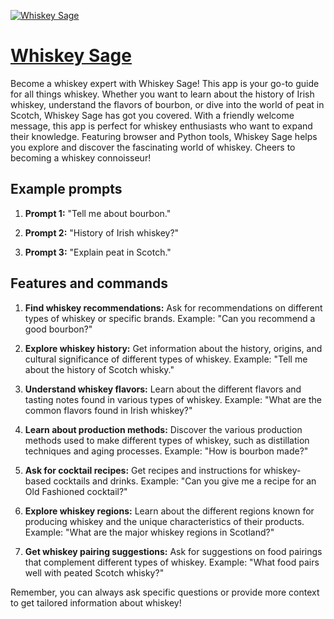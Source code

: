 [![Whiskey Sage](https://files.oaiusercontent.com/file-KWEIerdHPacyf5qiRlaB70Du?se=2123-10-16T23%3A47%3A39Z&sp=r&sv=2021-08-06&sr=b&rscc=max-age%3D31536000%2C%20immutable&rscd=attachment%3B%20filename%3Dcf50b271-068b-4650-bc9c-3c8b6ebe486c.png&sig=YA8%2B3jrFd3xh1bbwUAcY4eBuDIyRv4mASaYZgDjCvEA%3D)](https://chat.openai.com/g/g-hjdut7WN1-whiskey-sage)

# [Whiskey Sage](https://chat.openai.com/g/g-hjdut7WN1-whiskey-sage)

Become a whiskey expert with Whiskey Sage! This app is your go-to guide for all things whiskey. Whether you want to learn about the history of Irish whiskey, understand the flavors of bourbon, or dive into the world of peat in Scotch, Whiskey Sage has got you covered. With a friendly welcome message, this app is perfect for whiskey enthusiasts who want to expand their knowledge. Featuring browser and Python tools, Whiskey Sage helps you explore and discover the fascinating world of whiskey. Cheers to becoming a whiskey connoisseur!

## Example prompts

1. **Prompt 1:** "Tell me about bourbon."

2. **Prompt 2:** "History of Irish whiskey?"

3. **Prompt 3:** "Explain peat in Scotch."

## Features and commands

1. **Find whiskey recommendations:** Ask for recommendations on different types of whiskey or specific brands. Example: "Can you recommend a good bourbon?"

2. **Explore whiskey history:** Get information about the history, origins, and cultural significance of different types of whiskey. Example: "Tell me about the history of Scotch whisky."

3. **Understand whiskey flavors:** Learn about the different flavors and tasting notes found in various types of whiskey. Example: "What are the common flavors found in Irish whiskey?"

4. **Learn about production methods:** Discover the various production methods used to make different types of whiskey, such as distillation techniques and aging processes. Example: "How is bourbon made?"

5. **Ask for cocktail recipes:** Get recipes and instructions for whiskey-based cocktails and drinks. Example: "Can you give me a recipe for an Old Fashioned cocktail?"

6. **Explore whiskey regions:** Learn about the different regions known for producing whiskey and the unique characteristics of their products. Example: "What are the major whiskey regions in Scotland?"

7. **Get whiskey pairing suggestions:** Ask for suggestions on food pairings that complement different types of whiskey. Example: "What food pairs well with peated Scotch whisky?"

Remember, you can always ask specific questions or provide more context to get tailored information about whiskey!